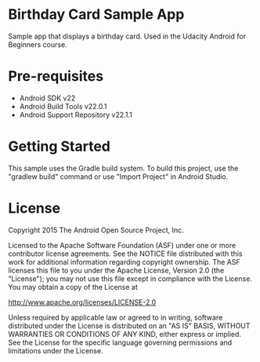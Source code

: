 # Birthday Card Sample App
Sample app that displays a birthday card. Used in the Udacity Android for Beginners course.

# Pre-requisites
- Android SDK v22
- Android Build Tools v22.0.1
- Android Support Repository v22.1.1

# Getting Started
This sample uses the Gradle build system. To build this project, use the "gradlew build" command or use "Import Project" in Android Studio.

# License
Copyright 2015 The Android Open Source Project, Inc.

Licensed to the Apache Software Foundation (ASF) under one or more contributor license agreements. See the NOTICE file distributed with this work for additional information regarding copyright ownership. The ASF licenses this file to you under the Apache License, Version 2.0 (the "License"); you may not use this file except in compliance with the License. You may obtain a copy of the License at

http://www.apache.org/licenses/LICENSE-2.0

Unless required by applicable law or agreed to in writing, software distributed under the License is distributed on an "AS IS" BASIS, WITHOUT WARRANTIES OR CONDITIONS OF ANY KIND, either express or implied. See the License for the specific language governing permissions and limitations under the License.
